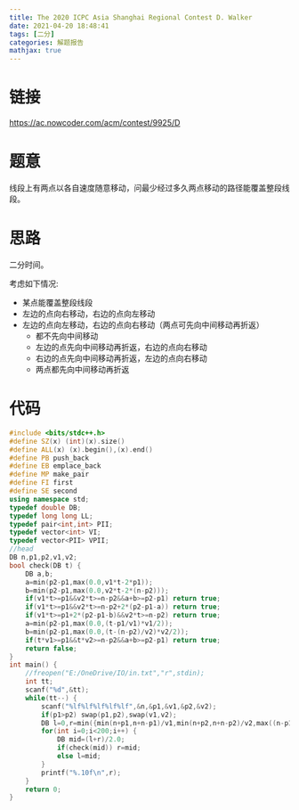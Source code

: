 ```yaml
---
title: The 2020 ICPC Asia Shanghai Regional Contest D. Walker
date: 2021-04-20 18:48:41
tags: [二分]
categories: 解题报告
mathjax: true
---
```


# 链接

<https://ac.nowcoder.com/acm/contest/9925/D>

# 题意

线段上有两点以各自速度随意移动，问最少经过多久两点移动的路径能覆盖整段线段。

<!--more-->

# 思路

二分时间。

考虑如下情况:

- 某点能覆盖整段线段
- 左边的点向右移动，右边的点向左移动
- 左边的点向左移动，右边的点向右移动（两点可先向中间移动再折返）
  - 都不先向中间移动
  - 左边的点先向中间移动再折返，右边的点向右移动
  - 右边的点先向中间移动再折返，左边的点向右移动
  - 两点都先向中间移动再折返

# 代码

```cpp
#include <bits/stdc++.h>
#define SZ(x) (int)(x).size()
#define ALL(x) (x).begin(),(x).end()
#define PB push_back
#define EB emplace_back
#define MP make_pair
#define FI first
#define SE second
using namespace std;
typedef double DB;
typedef long long LL;
typedef pair<int,int> PII;
typedef vector<int> VI;
typedef vector<PII> VPII;
//head
DB n,p1,p2,v1,v2;
bool check(DB t) {
    DB a,b;
    a=min(p2-p1,max(0.0,v1*t-2*p1));
    b=min(p2-p1,max(0.0,v2*t-2*(n-p2)));
    if(v1*t>=p1&&v2*t>=n-p2&&a+b>=p2-p1) return true;
    if(v1*t>=p1&&v2*t>=n-p2+2*(p2-p1-a)) return true;
    if(v1*t>=p1+2*(p2-p1-b)&&v2*t>=n-p2) return true;
    a=min(p2-p1,max(0.0,(t-p1/v1)*v1/2));
    b=min(p2-p1,max(0.0,(t-(n-p2)/v2)*v2/2));
    if(t*v1>=p1&&t*v2>=n-p2&&a+b>=p2-p1) return true;
    return false;
}
int main() {
    //freopen("E:/OneDrive/IO/in.txt","r",stdin);
    int tt;
    scanf("%d",&tt);
    while(tt--) {
        scanf("%lf%lf%lf%lf%lf",&n,&p1,&v1,&p2,&v2);
        if(p1>p2) swap(p1,p2),swap(v1,v2);
        DB l=0,r=min({min(n+p1,n+n-p1)/v1,min(n+p2,n+n-p2)/v2,max((n-p1)/v1,p2/v2)});
        for(int i=0;i<200;i++) {
            DB mid=(l+r)/2.0;
            if(check(mid)) r=mid;
            else l=mid;
        }
        printf("%.10f\n",r);
    }
    return 0;
}
```